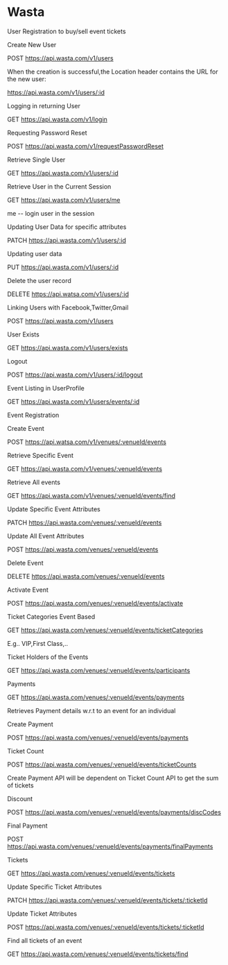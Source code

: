 # Wasta

User Registration to buy/sell event tickets

Create New User

POST  https://api.wasta.com/v1/users

When the creation is successful,the Location header contains the URL for the new user:

https://api.wasta.com/v1/users/:id


Logging in returning User

GET   https://api.wasta.com/v1/login

Requesting Password Reset

POST https://api.wasta.com/v1/requestPasswordReset

Retrieve Single User

GET https://api.wasta.com/v1/users/:id

Retrieve User in the Current Session

GET https://api.wasta.com/v1/users/me

me -- login user in the session

Updating User Data for specific attributes

PATCH https://api.wasta.com/v1/users/:id

Updating user data 

PUT https://api.wasta.com/v1/users/:id

Delete the user record

DELETE https://api.watsa.com/v1/users/:id

Linking Users with Facebook,Twitter,Gmail

POST https://api.wasta.com/v1/users

User Exists

GET https://api.wasta.com/v1/users/exists

Logout

POST https://api.wasta.com/v1/users/:id/logout

Event Listing in UserProfile

GET https://api.wasta.com/v1/users/events/:id

Event Registration

Create Event

POST https://api.watsa.com/v1/venues/:venueId/events

Retrieve Specific Event

GET https://api.wasta.com/v1/venues/:venueId/events

Retrieve All events

GET https://api.wasta.com/v1/venues/:venueId/events/find

Update Specific Event Attributes

PATCH https://api.wasta.com/venues/:venueId/events

Update All Event Attributes

POST https://api.wasta.com/venues/:venueId/events

Delete Event

DELETE https://api.wasta.com/venues/:venueId/events

Activate Event

POST https://api.wasta.com/venues/:venueId/events/activate

Ticket Categories Event Based

GET https://api.wasta.com/venues/:venueId/events/ticketCategories

E.g.. VIP,First Class,..

Ticket Holders of the Events

GET https://api.wasta.com/venues/:venueId/events/participants 

Payments

GET https://api.wasta.com/venues/:venueId/events/payments

Retrieves Payment details w.r.t to an event for an individual

Create Payment

POST https://api.wasta.com/venues/:venueId/events/payments

Ticket Count

POST https://api.wasta.com/venues/:venueId/events/ticketCounts

Create Payment API will be dependent on Ticket Count API to get the sum of tickets

Discount

POST https://api.wasta.com/venues/:venueId/events/payments/discCodes

Final Payment

POST https://api.wasta.com/venues/:venueId/events/payments/finalPayments

Tickets

GET https://api.wasta.com/venues/:venueId/events/tickets

Update Specific Ticket Attributes

PATCH https://api.wasta.com/venues/:venueId/events/tickets/:ticketId

Update Ticket Attributes

POST https://api.wasta.com/venues/:venueId/events/tickets/:ticketId

Find all tickets of an event

GET https://api.wasta.com/venues/:venueId/events/tickets/find

















